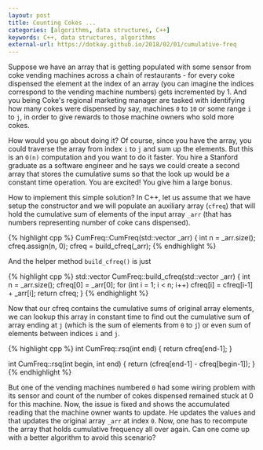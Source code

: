 ```yaml
---
layout: post
title: Counting Cokes ...
categories: [algorithms, data structures, C++]
keywords: C++, data structures, algorithms
external-url: https://dotkay.github.io/2018/02/01/cumulative-freq
---
```


Suppose we have an array that is getting populated with some sensor from  coke vending machines across a chain of restaurants - for every coke dispensed the element at the index of an array (you can imagine the indices correspond to the vending machine numbers) gets incremented by 1. And you being Coke's regional marketing manager are tasked with identifying how many cokes were dispensed by say, machines `0` to `10` or some range `i` to `j`, in order to give rewards to those machine owners who sold more cokes.

How would you go about doing it? Of course, since you have the array, you could traverse the array from index `i` to `j` and sum up the elements. But this is an `O(n)` computation and you want to do it faster. You hire a Stanford graduate as a software engineer and he says we could create a second array that stores the cumulative sums so that the look up would be a constant time operation. You are excited! You give him a large bonus.

How to implement this simple solution? In C++, let us assume that we have setup the constructor and we will populate an auxiliary array (`cfreq`) that will hold the cumulative sum of elements of the input array `_arr` (that has numbers representing number of coke cans dispensed).

{% highlight cpp %}
CumFreq::CumFreq(std::vector<int> _arr)
{
  int n = _arr.size();
  cfreq.assign(n, 0);
  cfreq = build_cfreq(_arr);
{% endhighlight %}

And the helper method `build_cfreq()` is just 

{% highlight cpp %}
std::vector<int> CumFreq::build_cfreq(std::vector<int> _arr)
{
  int n = _arr.size();
  cfreq[0] = _arr[0];
  for (int i = 1; i < n; i++)
    cfreq[i] = cfreq[i-1] + _arr[i];
  return cfreq;
}
{% endhighlight %}

Now that our cfreq contains the cumulative sums of original array elements, we can lookup this array in constant time to find out the cumulative sum of array ending at `j` (which is the sum of elements from `0` to `j`) or even sum of elements between indices `i` and `j`.

{% highlight cpp %}
int CumFreq::rsq(int end)
{
  return cfreq[end-1];
}

int CumFreq::rsq(int begin, int end)
{
  return (cfreq[end-1] - cfreq[begin-1]);
}
{% endhighlight %}

But one of the vending machines numbered `0` had some wiring problem with its sensor and count of the number of cokes dispensed remained stuck at 0 for this machine. Now, the issue is fixed and shows the accumulated reading that the machine owner wants to update. He updates the values and that updates the original array `_arr` at index `0`. Now, one has to recompute the array that holds cumulative frequency all over again. Can one come up with a better algorithm to avoid this scenario?

